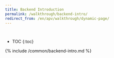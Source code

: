```yaml
---
title: Backend Introduction
permalink: /walkthrough/backend-intro/
redirect_from: /en/apv/walkthrough/dynamic-page/
---
```


<div class='common-part-info' title='This part is common to all walkthroughs'>&nbsp;</div>

* TOC
{:toc}

{% include /common/backend-intro.md %}
